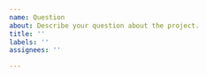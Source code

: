 ```yaml
---
name: Question
about: Describe your question about the project.
title: ''
labels: ''
assignees: ''

---
```



